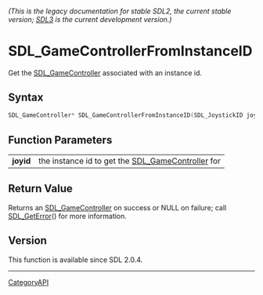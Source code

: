 ###### (This is the legacy documentation for stable SDL2, the current stable version; [SDL3](https://wiki.libsdl.org/SDL3/) is the current development version.)
# SDL_GameControllerFromInstanceID

Get the [SDL_GameController](SDL_GameController) associated with an instance id.

## Syntax

```c
SDL_GameController* SDL_GameControllerFromInstanceID(SDL_JoystickID joyid);

```

## Function Parameters

|               |                                                                         |
| ------------- | ----------------------------------------------------------------------- |
| **joyid**     | the instance id to get the [SDL_GameController](SDL_GameController) for |

## Return Value

Returns an [SDL_GameController](SDL_GameController) on success or NULL on
failure; call [SDL_GetError](SDL_GetError)() for more information.

## Version

This function is available since SDL 2.0.4.

----
[CategoryAPI](CategoryAPI)

